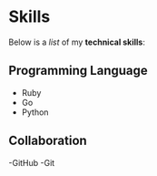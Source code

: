 # Skills

Below is a *list* of my **technical skills**:

## Programming Language
- Ruby
- Go 
- Python

## Collaboration
-GitHub
-Git
